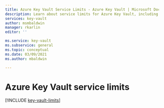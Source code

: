 ```yaml
---
title: Azure Key Vault Service Limits - Azure Key Vault | Microsoft Docs
description: Learn about service limits for Azure Key Vault, including key transactions and Azure Private Link integration.
services: key-vault
author: msmbaldwin
manager: rkarlin
editor: ''

ms.service: key-vault
ms.subservice: general
ms.topic: conceptual
ms.date: 03/09/2021
ms.author: mbaldwin

---
```

# Azure Key Vault service limits

[!INCLUDE [key-vault-limits](../../../includes/key-vault-limits.md)]

